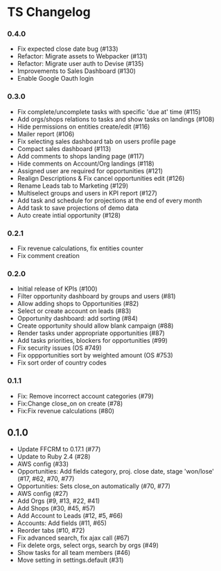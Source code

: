 # TS Changelog

### 0.4.0

- Fix expected close date bug (#133)
- Refactor: Migrate assets to Webpacker (#131)
- Refactor: Migrate user auth to Devise (#135)
- Improvements to Sales Dashboard (#130)
- Enable Google Oauth login

### 0.3.0

- Fix complete/uncomplete tasks with specific 'due at' time (#115)
- Add orgs/shops relations to tasks and show tasks on landings (#108)
- Hide permissions on entities create/edit (#116)
- Mailer report (#106)
- Fix selecting sales dashboard tab on users profile page
- Compact sales dashboard (#113)
- Add comments to shops landing page (#117)
- Hide comments on Account/Org landings (#118)
- Assigned user are required for opportunities (#121)
- Realign Descriptions & Fix cancel opportunities edit (#126)
- Rename Leads tab to Marketing (#129)
- Multiselect groups and users in KPI report (#127)
- Add task and schedule for projections at the end of every month
- Add task to save projections of demo data
- Auto create intial opportunity (#128)

### 0.2.1

- Fix revenue calculations, fix entities counter
- Fix comment creation

### 0.2.0

- Initial release of KPIs (#100)
- Filter opportunity dashboard by groups and users (#81)
- Allow adding shops to Opportunities (#82)
- Select or create account on leads (#83)
- Opportunity dashboard: add sorting (#84)
- Create opportunity should allow blank campaign (#88)
- Render tasks under appropriate opportunities (#87)
- Add tasks priorities, blockers for opportunities (#99)
- Fix security issues (OS #749)
- Fix oppportunities sort by weighted amount (OS #753)
- Fix sort order of country codes

### 0.1.1

- Fix: Remove incorrect account categories (#79)
- Fix:Change close_on on create (#78)
- Fix:Fix revenue calculations (#80)

## 0.1.0

- Update FFCRM to 0.17.1 (#77)
- Update to Ruby 2.4 (#28)
- AWS config (#33)
- Opportunities: Add fields category, proj. close date, stage 'won/lose' (#17, #62, #70, #77)
- Opportunities: Sets close_on automatically (#70, #77)
- AWS config (#27)
- Add Orgs (#9, #13, #22, #41)
- Add Shops (#30, #45, #57)
- Add Account to Leads (#12, #5, #66)
- Accounts: Add fields (#11, #65)
- Reorder tabs (#10, #72)
- Fix advanced search, fix ajax call (#67)
- Fix delete orgs, select orgs, search by orgs (#49)
- Show tasks for all team members (#46)
- Move setting in settings.default (#31)

